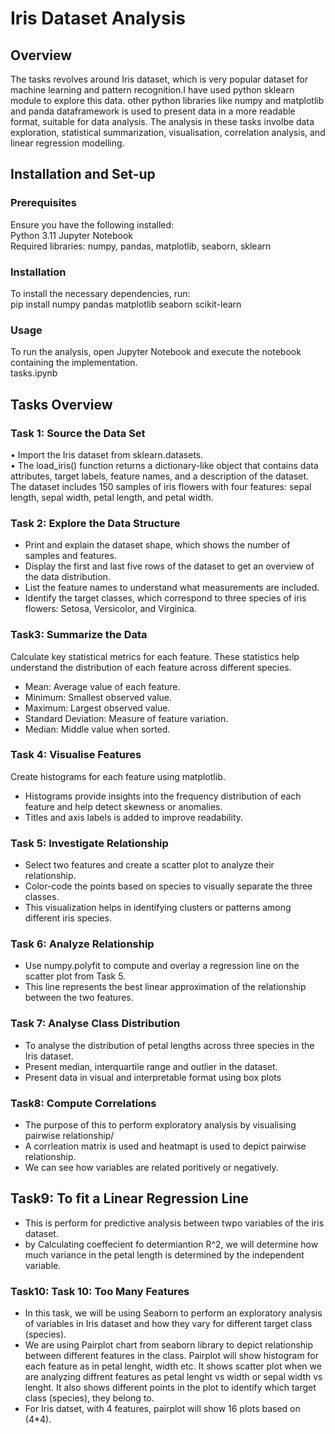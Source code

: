# Iris Dataset Analysis

## Overview
The tasks revolves around Iris dataset, which is very popular dataset for machine learning and pattern recognition.I have used python sklearn module to explore this data. other python libraries like numpy and matplotlib and panda dataframework is used to present data in a more readable format, suitable for data analysis. The analysis in these tasks involbe data exploration, statistical summarization, visualisation, correlation analysis, and linear regression modelling.


## Installation and Set-up

### Prerequisites
Ensure you have the following installed:  
Python 3.11
Jupyter Notebook  
Required libraries: numpy, pandas, matplotlib, seaborn, sklearn  

### Installation
To install the necessary dependencies, run:  
pip install numpy pandas matplotlib seaborn scikit-learn  

### Usage
To run the analysis, open Jupyter Notebook and execute the notebook containing the implementation.  
tasks.ipynb  

## Tasks Overview

### Task 1: Source the Data Set
 •	Import the Iris dataset from sklearn.datasets.  
 •	The load_iris() function returns a dictionary-like object that contains data attributes, target labels, feature names, and a 
    description of the dataset. The dataset includes 150 samples of iris flowers with four features: sepal length, sepal width, petal length, and petal width.  

### Task 2: Explore the Data Structure
- Print and explain the dataset shape, which shows the number of samples and features.  
- Display the first and last five rows of the dataset to get an overview of the data distribution.  
- List the feature names to understand what measurements are included.  
- Identify the target classes, which correspond to three species of iris flowers: Setosa, Versicolor, and Virginica.  

### Task3: Summarize the Data
Calculate key statistical metrics for each feature. These statistics help understand the distribution of each feature across different species.
- Mean: Average value of each feature.  
- Minimum: Smallest observed value.  
- Maximum: Largest observed value.  
- Standard Deviation: Measure of feature variation.  
- Median: Middle value when sorted.  

### Task 4: Visualise Features
Create histograms for each feature using matplotlib.  
- Histograms provide insights into the frequency distribution of each feature and help detect skewness or anomalies.  
- Titles and axis labels is added to improve readability.  

### Task 5: Investigate Relationship
- Select two features and create a scatter plot to analyze their relationship.
- Color-code the points based on species to visually separate the three classes.
- This visualization helps in identifying clusters or patterns among different iris species.

### Task 6: Analyze Relationship
- Use numpy.polyfit to compute and overlay a regression line on the scatter plot from Task 5.
- This line represents the best linear approximation of the relationship between the two features.

### Task 7: Analyse Class Distribution  
 - To analyse the distribution of petal lengths across three species in the Iris dataset.  
 - Present median, interquartile range and outlier in the dataset.  
 - Present data in visual and interpretable format using box plots  

 ### Task8: Compute Correlations
 - The purpose of this to perform exploratory analysis by visualising pairwise relationship/  
 - A corrleation matrix is used and heatmapt is used to depict pairwise relationship.  
 - We can see how variables are related poritively or negatively.  


## Task9: To fit a Linear Regression Line
- This is perform for predictive analysis between twpo variables of the iris dataset.  
- by Calculating coeffecient fo determiantion R^2, we will determine how much variance in the petal length is determined by the independent variable.  

### Task10: Task 10: Too Many Features
- In this task, we will be using Seaborn to perform an exploratory analysis of variables in Iris dataset and how they vary for 
  different target class (species).  
- We are using Pairplot chart from seaborn library to depict relationship between different features in the class. Pairplot will 
  show histogram for each feature as in petal lenght, width etc. It shows scatter plot when we are analyzing diffrent features as petal lenght vs width or sepal width vs lenght. It also shows different points in the plot to identify which target class (species), they belong to.  
- For Iris datset, with 4 features, pairplot will show 16 plots based on (4*4).  

